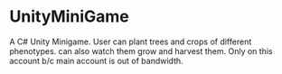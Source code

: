 # UnityMiniGame
A C# Unity Minigame. User can plant trees and crops of different phenotypes. can also watch them grow and harvest them. Only on this account b/c main account is out of bandwidth. 
